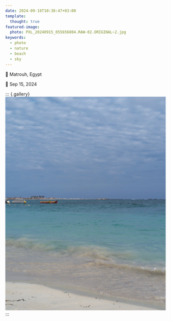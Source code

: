 ```yaml
---
date: 2024-09-16T10:38:47+03:00
template:
  thought: true
featured-image:
  photo: PXL_20240915_055656804.RAW-02.ORIGINAL~2.jpg
keywords:
  - photo
  - nature
  - beach
  - sky
---
```


📌 Matrouh, Egypt

📅 Sep 15, 2024

::: {.gallery}
![](PXL_20240915_055656804.RAW-02.ORIGINAL~2.jpg)
:::
